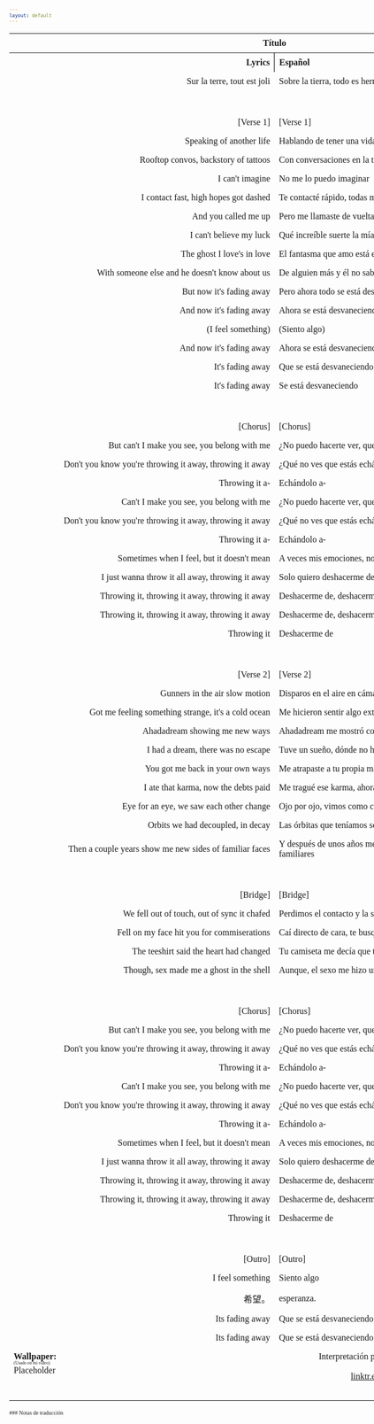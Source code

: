 ```yaml
---
layout: default
---
```

<!-- VARIABLES -->
<script>
    //
    //CANCION
    var cancion = "EDEN - Ghost In The Shell [MrSuicideSheep 23.06.24]";
    //
    //WALLPAPER
    var titulo = "YouTube";
    var texto = "@valentijnfdb";
    var wfuente = "https://youtu.be/mPnrRdHjDhU?si=bOq_ucALeoDhGdtb&t=26";
    //
    //PISTAS
    var vocals = "";
    var instrumental = "";
    //
    //VIDEO LOSSELESS
    var videoText = "Catbox"; 
    var videoLink = "https://files.catbox.moe/i1v29k.mov";
    //
    //
    //
    //ARTISTA 1
    var artist = "EDEN";
    var tidal = "https://tidal.com/browse/artist/15718519?u";
    var spotify = "https://open.spotify.com/artist/1t20wYnTiAT0Bs7H1hv9Wt";
    var instagram = "https://www.instagram.com/iameden";
    var twitter = "https://twitter.com/iameden";
    var soundcloud = "";
    var website = "https://iameden.eu/";
    var facebook = "";
    var youtube = "https://www.youtube.com/channel/UC-ZsN5evqmSVo3_SJyQe9yA";
    var reddit  = "";
    var discord = "";
    //
    //ARTISTA 2
    var artist2 = "";
    var tidal2 = "";
    var spotify2 = "";
    var instagram2 = "";
    var twitter2 = "";
    var soundcloud2 = "";
    var website2 = "";
    var facebook2 = "";
    var youtube2 = "";
    var discord2 = "";
    //
    //ARTISTA 3
    var artist3 = "";
    var tidal3 = "";
    var spotify3 = "";
    var instagram3 = "";
    var twitter3 = "";
    var soundcloud3 = "";
    var website3 = "";
    var facebook3 = "";
    var youtube3 = "";
    var discord3 = "";
   //
</script>
<!-- ESTILOS -->

<head>
    <style>
        body {
            font-family: "Times New Roman", Times, serif;
            font-size: 62.5%;
            width: 100%;
        }
        table {
            border-collapse: collapse;
            font-size: 1rem;
            width: 120ch;
        }
        th,
        td {
            padding: 8px;
        }
        tr td:first-child {
            text-align: right;
        }
        tr td:nth-child(2) {
            text-align: left;
        }
        .titulo {
            text-align: center;
        }
        .ingles {
            text-align: right;
            width: 50%;
        }
        .espanol {
            text-align: left;
            width: 50%;
        }
        .borde-derecho {
            border-right: 1px solid black;
        }
        .mitad-tamano {
            font-size: 50%;
            display: block;
            margin-top: -2px;
            margin-bottom: 0px;
        }
        .top-align {
            vertical-align: top;
        }
        .align-left {
            text-align: left;
        }
        .mid-align {
            vertical-align: middle;
        }
        .tab {
            display: inline-block;
            margin-left: 1.5rem;
        }
    </style>
</head>
<!-- CUERPO CON LA TABLA -->

<body>
    <table>
        <tr>
            <th colspan="4" class="titulo">Título</th>
        </tr>
        <tr>
            <th colspan="2" class="ingles borde-derecho">Lyrics</th>
            <th colspan="2" class="espanol">Español</th>
        </tr>
        <!-- INICIAR AQUI LA LETRA <td colspan="2"> -->
        <tr><td colspan="2">Sur la terre, tout est joli</td><td colspan="2">Sobre la tierra, todo es hermoso</td></tr><tr><td colspan="2">ㅤ</td><td colspan="2">ㅤ</td></tr><tr><td colspan="2">[Verse 1]</td><td colspan="2">[Verse 1]</td></tr><tr><td colspan="2">Speaking of another life</td><td colspan="2">Hablando de tener una vida diferente</td></tr><tr><td colspan="2">Rooftop convos, backstory of tattoos</td><td colspan="2">Con conversaciones en la terraza, e historias de tatuajes</td></tr><tr><td colspan="2">I can't imagine</td><td colspan="2">No me lo puedo imaginar</td></tr><tr><td colspan="2">I contact fast, high hopes got dashed</td><td colspan="2">Te contacté rápido, todas mis esperanzas se desvanecieron</td></tr><tr><td colspan="2">And you called me up</td><td colspan="2">Pero me llamaste de vuelta</td></tr><tr><td colspan="2">I can't believe my luck</td><td colspan="2">Qué increíble suerte la mía</td></tr><tr><td colspan="2">The ghost I love's in love</td><td colspan="2">El fantasma que amo está enamorado</td></tr><tr><td colspan="2">With someone else and he doesn't know about us</td><td colspan="2">De alguien más y él no sabe sobre nosotros</td></tr>
<tr><td colspan="2">But now it's fading away</td><td colspan="2">Pero ahora todo se está desvaneciendo</td></tr><tr><td colspan="2">And now it's fading away</td><td colspan="2">Ahora se está desvaneciendo</td></tr><tr><td colspan="2">(I feel something)</td><td colspan="2">(Siento algo)</td></tr><tr><td colspan="2">And now it's fading away</td><td colspan="2">Ahora se está desvaneciendo</td></tr><tr><td colspan="2">It's fading away</td><td colspan="2">Que se está desvaneciendo</td></tr><tr><td colspan="2">It's fading away</td><td colspan="2">Se está desvaneciendo</td></tr><tr><td colspan="2">ㅤ</td><td colspan="2">ㅤ</td></tr><tr><td colspan="2">[Chorus]</td><td colspan="2">[Chorus]</td></tr><tr><td colspan="2">But can't I make you see, you belong with me</td><td colspan="2">¿No puedo hacerte ver, que perteneces aquí conmigo?</td></tr><tr><td colspan="2">Don't you know you're throwing it away, throwing it away</td><td colspan="2">¿Qué no ves que estás echándolo a perder, echándolo a perder?</td></tr><tr><td colspan="2">Throwing it a-</td><td colspan="2">Echándolo a-</td></tr><tr><td colspan="2">Can't I make you see, you belong with me</td><td colspan="2">¿No puedo hacerte ver, que perteneces aquí conmigo?</td></tr>
<tr><td colspan="2">Don't you know you're throwing it away, throwing it away</td><td colspan="2">¿Qué no ves que estás echándolo a perder, echándolo a perder?</td></tr><tr><td colspan="2">Throwing it a-</td><td colspan="2">Echándolo a-</td></tr><tr><td colspan="2">Sometimes when I feel, but it doesn't mean</td><td colspan="2">A veces mis emociones, no están siendo claras</td></tr><tr><td colspan="2">I just wanna throw it all away, throwing it away</td><td colspan="2">Solo quiero deshacerme de todo, deshacerme de todo</td></tr><tr><td colspan="2">Throwing it, throwing it away, throwing it away</td><td colspan="2">Deshacerme de, deshacerme de todo, deshacerme de todo</td></tr><tr><td colspan="2">Throwing it, throwing it away, throwing it away</td><td colspan="2">Deshacerme de, deshacerme de todo, deshacerme de todo</td></tr><tr><td colspan="2">Throwing it</td><td colspan="2">Deshacerme de</td></tr><tr><td colspan="2">ㅤ</td><td colspan="2">ㅤ</td></tr><tr><td colspan="2">[Verse 2]</td><td colspan="2">[Verse 2]</td></tr><tr><td colspan="2">Gunners in the air slow motion</td><td colspan="2">Disparos en el aire en cámara lenta</td></tr>
<tr><td colspan="2">Got me feeling something strange, it's a cold ocеan</td><td colspan="2">Me hicieron sentir algo extraño, cómo estar en un frío océano</td></tr><tr><td colspan="2">Ahadadream showing me new ways</td><td colspan="2">Ahadadream me mostró como ver las cosas de nuevas manera</td></tr><tr><td colspan="2">I had a drеam, there was no escape</td><td colspan="2">Tuve un sueño, dónde no había escape</td></tr><tr><td colspan="2">You got me back in your own ways</td><td colspan="2">Me atrapaste a tu propia manera</td></tr><tr><td colspan="2">I ate that karma, now the debts paid</td><td colspan="2">Me tragué ese karma, ahora esa deuda está saldada</td></tr><tr><td colspan="2">Eye for an eye, we saw each other change</td><td colspan="2">Ojo por ojo, vimos como cambiamos</td></tr><tr><td colspan="2">Orbits we had decoupled, in decay</td><td colspan="2">Las órbitas que teníamos se desacoplaron, en decadencia</td></tr><tr><td colspan="2">Then a couple years show me new sides of familiar faces</td><td colspan="2">Y después de unos años me muestran nuevos lados de esas caras familiares</td></tr><tr><td colspan="2">ㅤ</td><td colspan="2">ㅤ</td></tr><tr><td colspan="2">[Bridge]</td><td colspan="2">[Bridge]</td></tr>
<tr><td colspan="2">We fell out of touch, out of sync it chafed</td><td colspan="2">Perdimos el contacto y la sincronía, eso dolió</td></tr><tr><td colspan="2">Fell on my face hit you for commiserations</td><td colspan="2">Caí directo de cara, te busqué para consolarme</td></tr><tr><td colspan="2">The teeshirt said the heart had changed</td><td colspan="2">Tu camiseta me decía que tu corazón había cambiado</td></tr><tr><td colspan="2">Though, sex made me a ghost in the shell</td><td colspan="2">Aunque, el sexo me hizo un fantasma en un cascarón.</td></tr><tr><td colspan="2">ㅤ</td><td colspan="2">ㅤ</td></tr><tr><td colspan="2">[Chorus]</td><td colspan="2">[Chorus]</td></tr><tr><td colspan="2">But can't I make you see, you belong with me</td><td colspan="2">¿No puedo hacerte ver, que perteneces aquí conmigo?</td></tr><tr><td colspan="2">Don't you know you're throwing it away, throwing it away</td><td colspan="2">¿Qué no ves que estás echándolo a perder, echándolo a perder?</td></tr><tr><td colspan="2">Throwing it a-</td><td colspan="2">Echándolo a-</td></tr><tr><td colspan="2">Can't I make you see, you belong with me</td><td colspan="2">¿No puedo hacerte ver, que perteneces aquí conmigo?</td></tr>
<tr><td colspan="2">Don't you know you're throwing it away, throwing it away</td><td colspan="2">¿Qué no ves que estás echándolo a perder, echándolo a perder?</td></tr><tr><td colspan="2">Throwing it a-</td><td colspan="2">Echándolo a-</td></tr><tr><td colspan="2">Sometimes when I feel, but it doesn't mean</td><td colspan="2">A veces mis emociones, no están siendo claras</td></tr><tr><td colspan="2">I just wanna throw it all away, throwing it away</td><td colspan="2">Solo quiero deshacerme de todo, deshacerme de todo</td></tr><tr><td colspan="2">Throwing it, throwing it away, throwing it away</td><td colspan="2">Deshacerme de, deshacerme de todo, deshacerme de todo</td></tr><tr><td colspan="2">Throwing it, throwing it away, throwing it away</td><td colspan="2">Deshacerme de, deshacerme de todo, deshacerme de todo</td></tr><tr><td colspan="2">Throwing it</td><td colspan="2">Deshacerme de</td></tr><tr><td colspan="2">ㅤ</td><td colspan="2">ㅤ</td></tr><tr><td colspan="2">[Outro]</td><td colspan="2">[Outro]</td></tr><tr><td colspan="2">I feel something</td><td colspan="2">Siento algo</td></tr><tr><td colspan="2">希望。</td><td colspan="2">esperanza.</td></tr><tr><td colspan="2">Its fading away</td><td colspan="2">Que se está desvaneciendo</td></tr>
<tr><td colspan="2">Its fading away</td><td colspan="2">Que se está desvaneciendo</td></tr>
        <!-- FINAL DE LA LETRA <td colspan="2"> -->
        <tr>
            <td class="top-align align-left" style="text-align: left;"><span id="spanWallpaper"><b>Wallpaper:</b><span class="mitad-tamano">(Usado
                        en mi
                        video)</span><span id="FuenteW1">Placeholder</span></span>
            </td>
            <td class="top-align" style="text-align: left;"><span id="UrlsArtista1"></span></td>
            <td class="top-align" style="text-align: right;">Interpretación por: <b>Argel H</b><br>Redes:<br><a
                    href="https://linktr.ee/iamargelh" target="_blank">linktr.ee/iamargelh</a></td>
            <td class="top-align align-left" width="140ch"><img src="https://i.imgur.com/RQLfOkU.gif" width="80ch"></td>
        </tr>
    </table>
    <!-- INFIERNO DE LOS SCIRPT -->
    <script>
        // Script 1
        var tituloc = document.querySelector(".titulo");
        tituloc.textContent = cancion;
        tituloc.style.textAlign = "center";
        document.title = "(ArgelH-Subs) " + cancion;
        var fuenteW1 = document.getElementById("FuenteW1");
        fuenteW1.innerHTML = titulo + ": ";
        var enlace = document.createElement("a");
        var link = document.querySelector("link[rel~='icon']");
        link = document.createElement("link");
        link.rel = "icon";
        document.head.appendChild(link);
        link.href = "https://i.imgur.com/yDkaBI1.png";
        if (wfuente) {
            enlace.href = wfuente;
            enlace.target = "_blank";
        }
        enlace.textContent = texto;
        enlace.style.fontStyle = "italic";
        fuenteW1.appendChild(enlace);
        if (vocals || instrumental) {
            var spanWallpaper = document.getElementById("spanWallpaper");
            spanWallpaper.appendChild(document.createElement("br"));
            var audiosSpan = document.createElement("span");
            audiosSpan.innerHTML = "<strong>Audios:</strong>";
            spanWallpaper.parentNode.insertBefore(audiosSpan, spanWallpaper.nextSibling);
            var extractedText = document.createElement("span");
            extractedText.textContent = "(Extraídos de la canción)";
            extractedText.style.fontSize = "50%";
            extractedText.style.display = "block";
            extractedText.style.marginTop = "-2px";
            extractedText.style.marginBottom = "0px";
            audiosSpan.appendChild(extractedText);
            if (vocals) {
                var vocalsLink = document.createElement("a");
                vocalsLink.href = vocals;
                vocalsLink.target = "_blank";
                vocalsLink.textContent = "Acapella";
                audiosSpan.appendChild(vocalsLink);
                audiosSpan.appendChild(document.createElement("br"));
            }
            if (instrumental) {
                var instrumentalLink = document.createElement("a");
                instrumentalLink.href = instrumental;
                instrumentalLink.target = "_blank";
                instrumentalLink.textContent = "Instrumental";
                audiosSpan.appendChild(instrumentalLink);
            }
        }
        // Script 2
        var celdaUrlsArtista1 = document.getElementById("UrlsArtista1");
        var artistName = document.createElement("strong");
        artistName.textContent = artist + ":";
        celdaUrlsArtista1.appendChild(artistName);
        celdaUrlsArtista1.appendChild(document.createElement("br")); // AÑADE UN SALTO DE LINEA DESPUES DEL ARTISTA
        if (tidal) {
            var enlaceTidal = document.createElement("a");
            enlaceTidal.href = tidal;
            enlaceTidal.target = "_blank";
            enlaceTidal.textContent = "Tidal";
            celdaUrlsArtista1.appendChild(enlaceTidal);
            celdaUrlsArtista1.appendChild(document.createElement("br"));
        }
        if (spotify) {
            var UrlsArtista1potify = document.createElement("a");
            UrlsArtista1potify.href = spotify;
            UrlsArtista1potify.target = "_blank";
            UrlsArtista1potify.textContent = "Spotify";
            celdaUrlsArtista1.appendChild(UrlsArtista1potify);
            celdaUrlsArtista1.appendChild(document.createElement("br"));
        }
        if (soundcloud) {
            var UrlsArtista1oundCloud = document.createElement("a");
            UrlsArtista1oundCloud.href = soundcloud;
            UrlsArtista1oundCloud.target = "_blank";
            UrlsArtista1oundCloud.textContent = "SoundCloud";
            celdaUrlsArtista1.appendChild(UrlsArtista1oundCloud);
            celdaUrlsArtista1.appendChild(document.createElement("br"));
        }
        if (youtube) {
            var enlaceYouTube = document.createElement("a");
            enlaceYouTube.href = youtube;
            enlaceYouTube.target = "_blank";
            enlaceYouTube.textContent = "YouTube";
            celdaUrlsArtista1.appendChild(enlaceYouTube);
            celdaUrlsArtista1.appendChild(document.createElement("br"));
        }
        if (website) {
            var enlaceWebsite = document.createElement("a");
            enlaceWebsite.href = website;
            enlaceWebsite.target = "_blank";
            enlaceWebsite.textContent = "Website";
            celdaUrlsArtista1.appendChild(enlaceWebsite);
            celdaUrlsArtista1.appendChild(document.createElement("br"));
        }
        if (discord) {
            var enlacereddit = document.createElement("a");
            enlacereddit.href = reddit;
            enlacereddit.target = "_blank";
            enlacereddit.textContent = "Reddit";
            celdaUrlsArtista1.appendChild(enlacereddit);
            celdaUrlsArtista1.appendChild(document.createElement("br"));
        }
        if (discord) {
            var enlacediscord = document.createElement("a");
            enlacediscord.href = discord;
            enlacediscord.target = "_blank";
            enlacediscord.textContent = "Discord";
            celdaUrlsArtista1.appendChild(enlacediscord);
            celdaUrlsArtista1.appendChild(document.createElement("br"));
        }
        if (instagram) {
            var enlaceInstagram = document.createElement("a");
            enlaceInstagram.href = instagram;
            enlaceInstagram.target = "_blank";
            enlaceInstagram.textContent = "Instagram";
            celdaUrlsArtista1.appendChild(enlaceInstagram);
            celdaUrlsArtista1.appendChild(document.createElement("br"));
        }
        if (facebook) {
            var enlaceFacebook = document.createElement("a");
            enlaceFacebook.href = facebook;
            enlaceFacebook.target = "_blank";
            enlaceFacebook.textContent = "Facebook";
            celdaUrlsArtista1.appendChild(enlaceFacebook);
            celdaUrlsArtista1.appendChild(document.createElement("br"));
        }
        if (twitter) {
            var enlacetwitter = document.createElement("a");
            enlacetwitter.href = twitter;
            enlacetwitter.target = "_blank";
            enlacetwitter.textContent = "Twitter";
            celdaUrlsArtista1.appendChild(enlacetwitter);
        }
        // Script 3
        if (artist2) {
            var celdaUrlsArtista1 = document.getElementById("UrlsArtista1");
            celdaUrlsArtista1.appendChild(document.createElement("br"));
            celdaUrlsArtista1.appendChild(document.createElement("br"));
            var celdaUrlsArtista2 = document.createElement("span");
            celdaUrlsArtista2.id = "UrlsArtista2";
            celdaUrlsArtista1.parentNode.insertBefore(celdaUrlsArtista2, celdaUrlsArtista1.nextSibling);
            var artistName2 = document.createElement("strong");
            artistName2.textContent = artist2 + ":";
            celdaUrlsArtista2.appendChild(artistName2);
            celdaUrlsArtista2.appendChild(document.createElement("br"));
            if (tidal2) {
                var enlaceTidal = document.createElement("a");
                enlaceTidal.href = tidal2;
                enlaceTidal.target = "_blank";
                enlaceTidal.textContent = "Tidal";
                celdaUrlsArtista2.appendChild(enlaceTidal);
                celdaUrlsArtista2.appendChild(document.createElement("br"));
            }
            if (spotify2) {
                var UrlsArtista1potify = document.createElement("a");
                UrlsArtista1potify.href = spotify2;
                UrlsArtista1potify.target = "_blank";
                UrlsArtista1potify.textContent = "Spotify";
                celdaUrlsArtista2.appendChild(UrlsArtista1potify);
                celdaUrlsArtista2.appendChild(document.createElement("br"));
            }
            if (soundcloud2) {
                var UrlsArtista1oundCloud = document.createElement("a");
                UrlsArtista1oundCloud.href = soundcloud2;
                UrlsArtista1oundCloud.target = "_blank";
                UrlsArtista1oundCloud.textContent = "SoundCloud";
                celdaUrlsArtista2.appendChild(UrlsArtista1oundCloud);
                celdaUrlsArtista2.appendChild(document.createElement("br"));
            }
            if (youtube2) {
                var enlaceYouTube = document.createElement("a");
                enlaceYouTube.href = youtube2;
                enlaceYouTube.target = "_blank";
                enlaceYouTube.textContent = "YouTube";
                celdaUrlsArtista2.appendChild(enlaceYouTube);
                celdaUrlsArtista2.appendChild(document.createElement("br"));
            }
            if (website2) {
                var enlaceWebsite = document.createElement("a");
                enlaceWebsite.href = website;
                enlaceWebsite.target = "_blank";
                enlaceWebsite.textContent = "Website";
                celdaUrlsArtista2.appendChild(enlaceWebsite);
                celdaUrlsArtista2.appendChild(document.createElement("br"));
            }
            if (discord2) {
                var enlacediscord = document.createElement("a");
                enlacediscord.href = discord2;
                enlacediscord.target = "_blank";
                enlacediscord.textContent = "Discord";
                celdaUrlsArtista2.appendChild(enlacediscord);
                celdaUrlsArtista2.appendChild(document.createElement("br"));
            }
            if (instagram) {
                var enlaceInstagram = document.createElement("a");
                enlaceInstagram.href = instagram;
                enlaceInstagram.target = "_blank";
                enlaceInstagram.textContent = "Instagram";
                celdaUrlsArtista2.appendChild(enlaceInstagram);
                celdaUrlsArtista2.appendChild(document.createElement("br"));
            }
            if (facebook2) {
                var enlaceFacebook = document.createElement("a");
                enlaceFacebook.href = facebook2;
                enlaceFacebook.target = "_blank";
                enlaceFacebook.textContent = "Facebook";
                celdaUrlsArtista2.appendChild(enlaceFacebook);
                celdaUrlsArtista2.appendChild(document.createElement("br"));
            }
            if (twitter2) {
                var enlacetwitter = document.createElement("a");
                enlacetwitter.href = twitter2;
                enlacetwitter.target = "_blank";
                enlacetwitter.textContent = "Twitter";
                celdaUrlsArtista2.appendChild(enlacetwitter);
            }
        }
        // Script 4
        if (artist3) {
            var celdaUrlsArtista2 = document.getElementById("UrlsArtista2");
            celdaUrlsArtista2.appendChild(document.createElement("br"));
            celdaUrlsArtista2.appendChild(document.createElement("br"));
            var celdaUrlsArtista3 = document.createElement("span");
            celdaUrlsArtista3.id = "UrlsArtista3";
            celdaUrlsArtista2.parentNode.insertBefore(celdaUrlsArtista3, celdaUrlsArtista2.nextSibling);
            var artistName3 = document.createElement("strong");
            artistName3.textContent = artist3 + ":";
            celdaUrlsArtista3.appendChild(artistName3);
            celdaUrlsArtista3.appendChild(document.createElement("br"));
            if (tidal3) {
                var enlaceTidal = document.createElement("a");
                enlaceTidal.href = tidal3;
                enlaceTidal.target = "_blank";
                enlaceTidal.textContent = "Tidal";
                celdaUrlsArtista3.appendChild(enlaceTidal);
                celdaUrlsArtista3.appendChild(document.createElement("br"));
            }
            if (spotify3) {
                var UrlsArtista1potify = document.createElement("a");
                UrlsArtista1potify.href = spotify3;
                UrlsArtista1potify.target = "_blank";
                UrlsArtista1potify.textContent = "Spotify";
                celdaUrlsArtista3.appendChild(UrlsArtista1potify);
                celdaUrlsArtista3.appendChild(document.createElement("br"));
            }
            if (soundcloud3) {
                var UrlsArtista1oundCloud = document.createElement("a");
                UrlsArtista1oundCloud.href = soundcloud;
                UrlsArtista1oundCloud.target = "_blank";
                UrlsArtista1oundCloud.textContent = "SoundCloud";
                celdaUrlsArtista3.appendChild(UrlsArtista1oundCloud);
                celdaUrlsArtista3.appendChild(document.createElement("br"));
            }
            if (youtube) {
                var enlaceYouTube = document.createElement("a");
                enlaceYouTube.href = youtube;
                enlaceYouTube.target = "_blank";
                enlaceYouTube.textContent = "YouTube";
                celdaUrlsArtista3.appendChild(enlaceYouTube);
                celdaUrlsArtista3.appendChild(document.createElement("br"));
            }
            if (website3) {
                var enlaceWebsite = document.createElement("a");
                enlaceWebsite.href = website3;
                enlaceWebsite.target = "_blank";
                enlaceWebsite.textContent = "Website";
                celdaUrlsArtista3.appendChild(enlaceWebsite);
                celdaUrlsArtista3.appendChild(document.createElement("br"));
            }
            if (discord3) {
                var enlacediscord = document.createElement("a");
                enlacediscord.href = discord3;
                enlacediscord.target = "_blank";
                enlacediscord.textContent = "Discord";
                celdaUrlsArtista3.appendChild(enlacediscord);
                celdaUrlsArtista3.appendChild(document.createElement("br"));
            }
            if (instagram3) {
                var enlaceInstagram = document.createElement("a");
                enlaceInstagram.href = instagram3;
                enlaceInstagram.target = "_blank";
                enlaceInstagram.textContent = "Instagram";
                celdaUrlsArtista3.appendChild(enlaceInstagram);
                celdaUrlsArtista3.appendChild(document.createElement("br"));
            }
            if (facebook3) {
                var enlaceFacebook = document.createElement("a");
                enlaceFacebook.href = facebook3;
                enlaceFacebook.target = "_blank";
                enlaceFacebook.textContent = "Facebook";
                celdaUrlsArtista3.appendChild(enlaceFacebook);
                celdaUrlsArtista3.appendChild(document.createElement("br"));
            }
            if (twitter3) {
                var enlacetwitter = document.createElement("a");
                enlacetwitter.href = twitter3;
                enlacetwitter.target = "_blank";
                enlacetwitter.textContent = "Twitter";
                celdaUrlsArtista3.appendChild(enlacetwitter);
            }
        }
        // Script 5
        if (videoLink) {
            var audiosSpan = document.querySelector("#spanWallpaper + span");
            if (!audiosSpan) {
                audiosSpan = document.querySelector("#spanWallpaper");
            }
            var br = document.createElement("br");
            audiosSpan.parentNode.insertBefore(br, audiosSpan.nextSibling);
            var videoSpan = document.createElement("span");
            videoSpan.innerHTML = "<strong>Video Con Mejor Calidad:</strong>";
            br.parentNode.insertBefore(videoSpan, br.nextSibling);
            videoSpan.appendChild(document.createElement("br"));
            var videoLinkElement = document.createElement("a");
            videoLinkElement.href = videoLink;
            videoLinkElement.target = "_blank";
            videoLinkElement.textContent = videoText;
            videoSpan.appendChild(videoLinkElement);
        }
    </script>
</body>
### Notas de traducción
